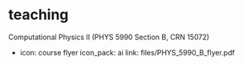 
# <i class="fas fa-chalkboard-teacher"></i>teaching

Computational Physics II (PHYS 5990 Section B, CRN 15072)
- icon: course flyer
   icon_pack: ai
   link: files/PHYS_5990_B_flyer.pdf
